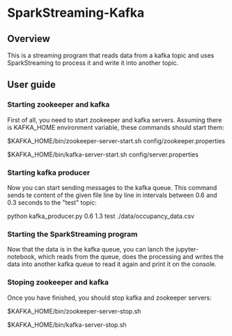 # SparkStreaming-Kafka

## Overview
This is a streaming program that reads data from a kafka topic and uses SparkStreaming to process it and write it into another topic.


## User guide

### Starting zookeeper and kafka
First of all, you need to start zookeeper and kafka servers. Assuming there is KAFKA_HOME environment variable, these commands should start them:

$KAFKA_HOME/bin/zookeeper-server-start.sh config/zookeeper.properties

$KAFKA_HOME/bin/kafka-server-start.sh config/server.properties


### Starting kafka producer
Now you can start sending messages to the kafka queue. This command sends te content of the given file line by line in intervals between 0.6 and 0.3 seconds to the "test" topic:

python kafka_producer.py 0.6 1.3 test ./data/occupancy_data.csv


### Starting the SparkStreaming program
Now that the data is in the kafka queue, you can lanch the jupyter-notebook, which reads from the queue, does the processing and writes the data into another kafka queue to read it again and print it on the console.


### Stoping zookeeper and kafka
Once you have finished, you should stop kafka and zookeeper servers:

$KAFKA_HOME/bin/zookeeper-server-stop.sh

$KAFKA_HOME/bin/kafka-server-stop.sh
